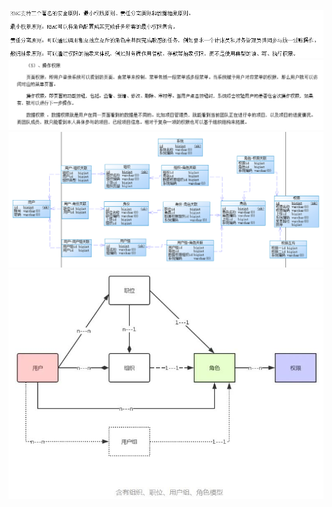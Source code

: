 ![](.权限设计_images/999850f2.png)
![](.权限设计_images/96987b92.png)
![](.权限设计_images/a45293d5.png)
![](.权限设计_images/3ca35d0f.png)
